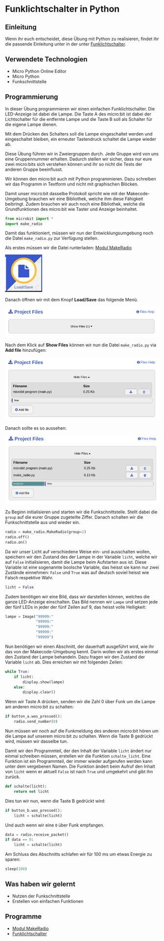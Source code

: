 # Funklichtschalter in Python

## Einleitung

Wenn ihr euch entscheidet, diese Übung mit Python zu realisieren, findet ihr die passende Einleitung unter in der unter [Funklichtschalter](../../60_lightswitch/lesson).


## Verwendete Technologien

* Micro Python Online Editor
* Micro Python
* Funkschnittstelle


## Programmierung

In dieser Übung programmieren wir einen einfachen Funklichtschalter. Die LED-Anzeige ist dabei die Lampe. Die Taste A des micro:bit ist dabei der Lichtschalter für die entfernte Lampe und die Taste B soll als Schalter für die eigene Lampe dienen.

Mit dem Drücken des Schalters soll die Lampe eingeschaltet werden und eingeschaltet bleiben, ein erneuter Tastendruck schaltet die Lampe wieder ab.

Diese Übung führen wir in Zweiergruppen durch. Jede Gruppe wird von uns eine Gruppennummer erhalten. Dadurch stellen wir sicher, dass nur eure zwei micro:bits sich verstehen können und ihr so nicht die Tests der anderen Gruppe beeinflusst.

Wir können den micro:bit auch mit Python programmieren. Dazu schreiben wir das Programm in Textform und nicht mit graphischen Blöcken.

Damit unser micro:bit dasselbe Protokoll spricht wie mit der Makecode-Umgebung brauchen wir eine Bibliothek, welche ihm diese Fähigkeit beibringt. Zudem brauchen wir auch noch eine Bibliothek, welche die Grundfunktionen des micro:bit wie Taster und Anzeige  beinhaltet.

```python
from microbit import *
import make_radio
```

Damit das funktioniert, müssen wir nun der Entwicklungsumgebung noch die Datei ```make_radio.py``` zur Verfügung stellen.

Als erstes müssen wir die Datei runterladen: [Modul MakeRadio](./make_radio.py)

![](load_save.png)

Danach öffnen wir mit dem Knopf **Load/Save** das folgende Menü.

![](project_files0.png)

Nach dem Klick auf **Show Files** können wir nun die Datei ```make_radio.py``` via **Add file** hinzufügen:

![](project_files1.png)

Danach sollte es so aussehen:

![](project_files2.png)

Zu Beginn initialisieren und starten wir die Funkschnittstelle. Stellt dabei die ```group``` auf die eurer Gruppe zugeteilte Ziffer. Danach schalten wir die Funkschnittstelle aus und wieder ein.

```python
radio = make_radio.MakeRadio(group=1)
radio.off()
radio.on()
```

Da wir unser Licht auf verschiedene Weise ein- und ausschalten wollen, speichern wir den Zustand des der Lampe in der Variable ```licht```, welche wir auf ```False``` initialisieren, damit die Lampe beim Aufstarten aus ist. Diese Variable ist eine sogenannte boolsche Variable, das heisst sie kann nur zwei Zustände einnehmen: ```False``` und ```True``` was auf deutsch soviel heisst wie Falsch respektive Wahr.

```python
licht = False
```

Zudem benötigen wir eine Bild, dass wir darstellen können, welches die ganze LED-Anzeige einschalten. Das Bild nennen wir ```Lampe``` und setzen jede der fünf LEDs in jeder der fünf Zeilen auf 9, das heisst volle Helligkeit:

```python
lampe = Image("99999:"
              "99999:"
              "99999:"
              "99999:"
              "99999")
```

Nun benötigen wir einen Abschnitt, der dauerhaft ausgeführt wird, wie ihr das von der Makecode-Umgebung kennt. Darin wollen wir als erstes einmal den Zustand der Lampe behandeln. Dazu fragen wir den Zustand der Variable ```licht``` ab. Dies erreichen wir mit folgenden Zeilen:

```python
while True:
    if licht:
        display.show(lampe)
    else:
        display.clear()
```

Wenn wir Taste A drücken, senden wir die Zahl 0 über Funk um die Lampe am anderen micro:bit zu schalten: 

```python
if button_a.was_pressed():
    radio.send_number(0)
```

Nun müssen wir noch auf die Funkmeldung des anderen micro:bit hören um die Lampe auf unserem micro:bit zu schalten. Wenn die Taste B gedrückt wird, müssen wir dasselbe tun.

Damit wir den Programmteil, der den Inhalt der Variable ```licht``` ändert nur einmal schreiben müssen, erstellen wir die Funktion ```schalte_licht```. Eine Funktion ist ein Programmteil, der immer wieder aufgerufen werden kann unter dem vergebenen Namen. Die Funktion ändert beim Aufruf den Inhalt von ```licht``` wenn er aktuell ```False``` ist nach ```True``` und umgekehrt und gibt ihn zurück.
```python
def schalte(licht):
    return not licht
```

Dies tun wir nun, wenn die Taste B gedrückt wird:

```python
if button_b.was_pressed():
    licht = schalte(licht)
```

Und auch wenn wir eine ```0``` über Funk empfangen.

```python
data = radio.receive_packet()
if data == 0:
    licht = schalte(licht)
```

Am Schluss des Abschnitts schlafen wir für 100 ms um etwas Energie zu sparen:

```python
sleep(100)
```



## Was haben wir gelernt

*   Nutzen der Funkschnittstelle
*   Erstellen von einfachen Funktionen

## Programme

*   [Modul MakeRadio](./make_radio.py)
*   [Funklichtschalter](./funklichtschalter.py)
